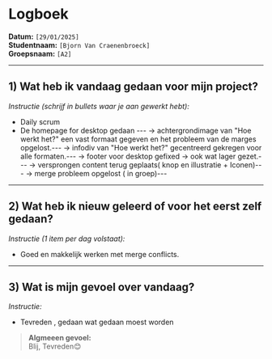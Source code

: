 # Logboek

**Datum:** `[29/01/2025]`  
**Studentnaam:** `[Bjorn Van Craenenbroeck]`  
**Groepsnaam:** `[A2]`

---

## 1) Wat heb ik vandaag gedaan voor mijn project?

*Instructie (schrijf in bullets waar je aan gewerkt hebt):*  
- Daily scrum
- De homepage for desktop gedaan   ---
  -> achtergrondimage van "Hoe werkt het?" een vast formaat gegeven en het probleem van de marges opgelost.---
  -> infodiv van "Hoe werkt het?" gecentreerd gekregen voor alle formaten.---
  -> footer voor desktop gefixed -> ook wat lager gezet.---
  -> versprongen content terug geplaats( knop en illustratie + Iconen)---
  -> merge probleem opgelost ( in groep)---
  
  

---
## 2) Wat heb ik nieuw geleerd of voor het eerst zelf gedaan?

*Instructie (1 item per dag volstaat):*  
- Goed en makkelijk werken met merge conflicts.

---

## 3) Wat is mijn gevoel over vandaag?

*Instructie:*  
- Tevreden , gedaan wat gedaan moest worden


> **Algmeeen gevoel:**  
 Blij, Tevreden😊

